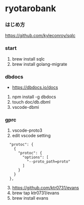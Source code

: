 # ryotarobank

### はじめ方
https://github.com/kyleconroy/sqlc
### start
1. brew install sqlc
2. brew install golang-migrate


### dbdocs
+ https://dbdocs.io/docs
1. npm install -g dbdocs
2. touch doc/db.dbml
3. vscode-dbmi


### gprc
1. vscode-proto3
2. edit vscode setting
```
  "protoc": {
    {
      "protoc": {
        "options": [
          "--proto_path=proto"
        ]
      }
    }
  },
```
3. https://github.com/ktr0731/evans
4. brew tap ktr0731/evans
5. brew install evans
